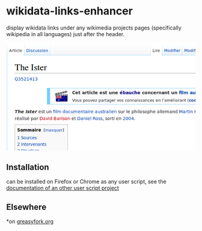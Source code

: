 wikidata-links-enhancer
=======================

display wikidata links under any wikimedia projects pages (specifically wikipedia in all languages) just after the header.

![](screenshot.png)

Installation
------------
can be installed on Firefox or Chrome as any user script, see the [documentation of an other user script project](https://github.com/GuGuss/ARTE-7-Downloader/blob/master/README.md)


Elsewhere
------------
*on [greasyfork.org](https://greasyfork.org/fr/scripts/6471-wikidata-links-enhancer)